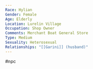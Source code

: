 ```yaml
---
Race: Hylian
Gender: Female
Age: Elderly
Location: Lurelin Village
Occupation: Shop Owner
Comments: Merchant Boat General Store
Type: Medium
Sexuality: Heterosexual
Relationships: "[[Garini]] (husband)"
---
```

#npc 

